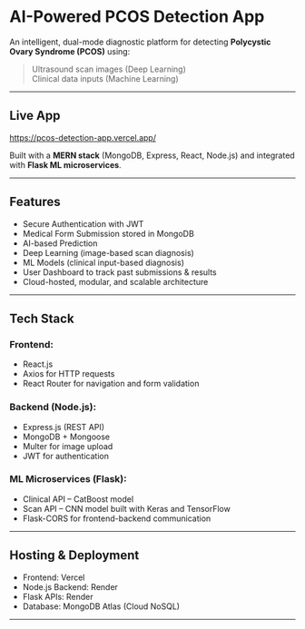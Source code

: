 # AI-Powered PCOS Detection App

An intelligent, dual-mode diagnostic platform for detecting **Polycystic Ovary Syndrome (PCOS)** using:

> Ultrasound scan images (Deep Learning)  
> Clinical data inputs (Machine Learning)

---

## Live App  
https://pcos-detection-app.vercel.app/

Built with a **MERN stack** (MongoDB, Express, React, Node.js) and integrated with **Flask ML microservices**.

---

## Features

- Secure Authentication with JWT  
- Medical Form Submission stored in MongoDB  
- AI-based Prediction  
- Deep Learning (image-based scan diagnosis)  
- ML Models (clinical input-based diagnosis)  
- User Dashboard to track past submissions & results  
- Cloud-hosted, modular, and scalable architecture  

---

## Tech Stack

### Frontend:
- React.js  
- Axios for HTTP requests  
- React Router for navigation and form validation  

### Backend (Node.js):
- Express.js (REST API)  
- MongoDB + Mongoose  
- Multer for image upload  
- JWT for authentication  

### ML Microservices (Flask):
- Clinical API – CatBoost model  
- Scan API – CNN model built with Keras and TensorFlow  
- Flask-CORS for frontend-backend communication  

---

## Hosting & Deployment

- Frontend: Vercel  
- Node.js Backend: Render  
- Flask APIs: Render  
- Database: MongoDB Atlas (Cloud NoSQL)  

---



